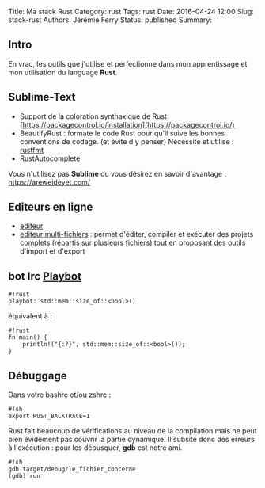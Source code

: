 Title: Ma stack Rust
Category: rust
Tags: rust
Date: 2016-04-24 12:00
Slug: stack-rust
Authors: Jérémie Ferry
Status: published
Summary:

## Intro

En vrac, les outils que j'utilise et perfectionne dans mon apprentissage et mon utilisation du language **Rust**.

## Sublime-Text

- Support de la coloration synthaxique de Rust [https://packagecontrol.io/installation](https://packagecontrol.io/)
- BeautifyRust : formate le code Rust pour qu'il suive les bonnes conventions de codage. (et évite d'y penser)
Nécessite et utilise : [rustfmt](https://github.com/rust-lang-nursery/rustfmt)
- RustAutocomplete

Vous n'utilisez pas **Sublime** ou vous désirez en savoir d'avantage : https://areweideyet.com/

## Editeurs en ligne

- [editeur](https://play.rust-lang.org/)
- [editeur multi-fichiers](http://www.tutorialspoint.com/compile_rust_online.php) : permet d'éditer, compiler et exécuter des projets complets (répartis sur plusieurs fichiers) tout en proposant des outils d'import et d'export

## bot Irc [Playbot](https://github.com/redox-os/playbot)

    #!rust
    playbot: std::mem::size_of::<bool>()

équivalent à :

    #!rust
    fn main() {
        println!("{:?}", std::mem::size_of::<bool>());
    }

## Débuggage

Dans votre bashrc et/ou zshrc :

    #!sh
    export RUST_BACKTRACE=1

Rust fait beaucoup de vérifications au niveau de la compilation mais ne peut bien évidement pas couvrir la partie dynamique.
Il subsite donc des erreurs à l'exécution : pour les débusquer, **gdb** est notre ami.

    #!sh
    gdb target/debug/le_fichier_concerne
    (gdb) run

